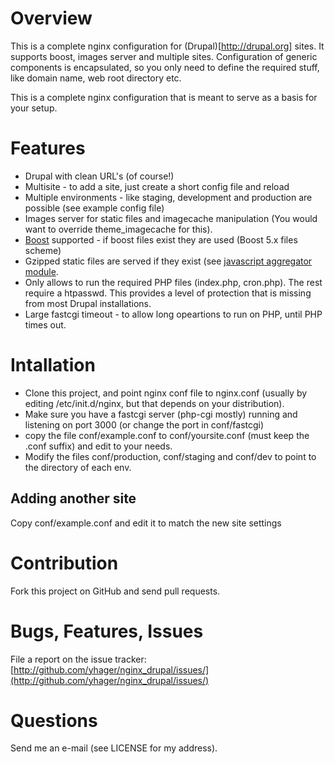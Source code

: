 # Overview #

This is a complete nginx configuration for (Drupal)[http://drupal.org] sites. It supports boost, images server and multiple sites. Configuration of generic components is encapsulated, so you only need to define the required stuff, like domain name, web root directory etc.

This is a complete nginx configuration that is meant to serve as a basis for your setup.

# Features #

* Drupal with clean URL's (of course!)
* Multisite - to add a site, just create a short config file and reload
* Multiple environments - like staging, development and production are possible (see example config file)
* Images server for static files and imagecache manipulation (You would want to override theme_imagecache for this).
* [Boost](http://drupal.org/project/boost) supported - if boost files exist they are used (Boost 5.x files scheme)
* Gzipped static files are served if they exist (see [javascript aggregator module](http://drupal.org/project/javascript_aggregator).
* Only allows to run the required PHP files (index.php, cron.php). The rest require a htpasswd. This provides a level of protection that is missing from most Drupal installations.
* Large fastcgi timeout - to allow long opeartions to run on PHP, until PHP times out.

# Intallation #

* Clone this project, and point nginx conf file to nginx.conf (usually by editing  /etc/init.d/nginx, but that depends on your distribution).
* Make sure you have a fastcgi server (php-cgi mostly) running and listening on port 3000 (or change the port in conf/fastcgi)
* copy the file conf/example.conf to conf/yoursite.conf (must keep the .conf suffix) and edit to your needs.
* Modify the files conf/production, conf/staging and conf/dev to point to the directory of each env.

## Adding another site ##

Copy conf/example.conf and edit it to match the new site settings

# Contribution

  Fork this project on GitHub and send pull requests.

# Bugs, Features, Issues

  File a report on the issue tracker:
  [http://github.com/yhager/nginx_drupal/issues/](http://github.com/yhager/nginx_drupal/issues/)

# Questions

  Send me an e-mail (see LICENSE for my address).
